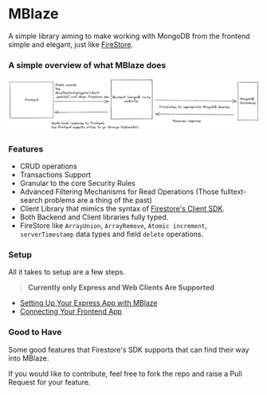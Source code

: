 # MBlaze

A simple library aiming to make working with MongoDB from the frontend simple and elegant, just like [FireStore](https://github.com/firebase/firebase-js-sdk).

### A simple overview of what MBlaze does

![MBlaze Process](docs/MBlaze%20Thought.png)

### Features

- CRUD operations
- Transactions Support
- Granular to the core Security Rules
- Advanced Filtering Mechanisms for Read Operations (Those fulltext-search problems are a thing of the past)
- Client Library that mimics the syntax of [Firestore's Client SDK](https://github.com/firebase/firebase-js-sdk).
- Both Backend and Client libraries fully typed.
- FireStore like `ArrayUnion`, `ArrayRemove`, `Atomic increment`, `serverTimestamp` data types and field `delete` operations.

### Setup

All it takes to setup are a few steps.

> **Currently only Express and Web Clients Are Supported**

- [Setting Up Your Express App with MBlaze](library/express/README.md)
- [Connecting Your Frontend App](library/express/README.md)

### Good to Have

Some good features that Firestore's SDK supports that can find their way into MBlaze.

If you would like to contribute, feel free to fork the repo and raise a Pull Request for your feature.
